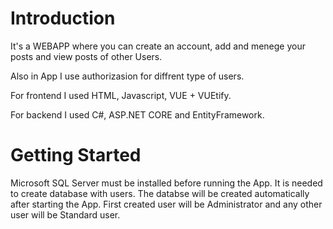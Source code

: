 # Introduction 
It's a WEBAPP where you can create an account, add and menege your posts and view posts of other Users.

Also in App I use authorizasion for diffrent type of users.

For frontend I used HTML, Javascript, VUE + VUEtify.

For backend I used C#, ASP.NET CORE and EntityFramework.

# Getting Started
Microsoft SQL Server must be installed before running the App. It is needed to create database with users. The databse will be created automatically after starting the App. First created user will be Administrator and any other user will be Standard user.
